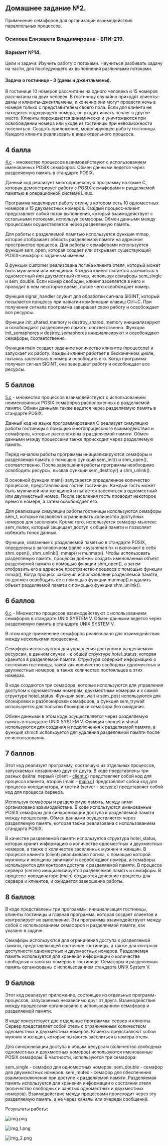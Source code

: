 ## Домашнее задание №2.

Применение семафоров для организации взаимодействия параллельных процессов.

### **Осипова Елизавета Владимировна - БПИ-219**.

### **Вариант №14. <br>**

Цели и задачи: Изучить работу с потоками. Научиться разбивать задачу на части, для последующего их выполнения различными
потоками.

#### Задача о гостинице – 3 (дамы и джентльмены).

В гостинице 10 номеров рассчитаны на одного человека и 15 номеров рассчитаны на двух человек. В гостиницу случайно
приходят клиенты–дамы и клиенты–джентльмены, и конечно они могут провести ночь в номере только с представителем своего
пола. Если для клиента не находится подходящего номера, он уходит искать ночлег в другое место. Клиенты порождаются
динамически и уничтожаются при освобождении номера или уходе из гостиницы при невозможности поселиться. Создать
приложение, моделирующее работу гостиницы. Каждого клиента реализовать в виде отдельного процесса.

## 4 балла

[4.c](4%2F4.c) - множество процессов взаимодействуют с использованием именованных POSIX семафоров. Обмен данными ведется через разделяемую память в стандарте POSIX.

Данный код реализует многопроцессную программу на языке C, которая демонстрирует работу с POSIX-семафорами и разделяемой памятью в операционной системе Linux.

Программа моделирует работу отеля, в котором есть 10 одноместных номеров и 15 двухместных номеров. Каждый процесс-клиент представляет собой поток выполнения, который взаимодействует с остальными потоками, используя семафоры. Обмен данными между процессами осуществляется через разделяемую память.

Для работы с разделяемой памятью используется функция mmap, которая отображает область разделяемой памяти на адресное пространство процесса. Для работы с семафорами используется функция sem_open, которая создает или открывает существующий POSIX-семафор с заданным именем.

В функции customer реализована логика клиента отеля, который может быть мужчиной или женщиной. Каждый клиент пытается заселиться в одноместный или двухместный номер, используя семафоры sem_single и sem_double. Если номер свободен, клиент заселяется в него и проводит в нем некоторое время, после чего освобождает номер.

Функция signal_handler служит для обработки сигнала SIGINT, который посылается процессу при нажатии комбинации клавиш Ctrl+C. При получении сигнала программа завершает свою работу и освобождает все ресурсы.

Функции init_shared_memory и destroy_shared_memory инициализируют и освобождают разделяемую память, соответственно. Функции init_semaphores и destroy_semaphores инициализируют и освобождают семафоры, соответственно.

Функция main создает заданное количество клиентов (процессов) и запускает их работу. Каждый клиент работает в бесконечном цикле, пытаясь заселиться в номер и освободить его. Когда программа получает сигнал SIGINT, она завершает работу и освобождает все ресурсы.


## 5 баллов

[5.c](5%2F5.c) - множество процессов взаимодействуют с использованием неименованных POSIX семафоров расположенных в разделяемой памяти. Обмен данными также ведется через разделяемую память в стандарте POSIX.

Данный код на языке программирования С реализует симуляцию работы гостиницы с помощью многопроцессного взаимодействия и семафоров, которые расположены в разделяемой памяти. Обмен данными между процессами также происходит через разделяемую память.

Перед началом работы программы инициализируются семафоры и разделяемая память с помощью функций sem_init() и shm_open(), соответственно. После завершения работы программы необходимо освободить ресурсы, вызвав функции sem_destroy() и shm_unlink().

В основной функции main() запускается определенное количество процессов, представляющих гостей гостиницы. Каждый гость может быть мужчиной или женщиной и пытается заселиться в одноместный или двухместный номер. После заселения гость проводит некоторое время в номере, а затем освобождает его.

Для реализации симуляции работы гостиницы используются семафоры sem_t, которые позволяют ограничивать количество доступных номеров для заселения. Кроме того, используется семафор-мьютекс sem_mutex, который защищает доступ к общей памяти и позволяет избежать гонок данных.

Функции, связанные с разделяемой памятью в стандарте POSIX, определены в заголовочном файле <sys/mman.h> и включают в себя shm_open(), shm_unlink(), mmap() и munmap(). Чтобы использовать разделяемую память, процессы должны создать именованный объект разделяемой памяти с помощью функции shm_open(), а затем отобразить его в адресное пространство процесса с помощью функции mmap(). Когда процесс закончил использование разделяемой памяти, он должен освободить ее с помощью функции munmap() и удалить объект разделяемой памяти с помощью функции shm_unlink().

## 6 баллов

[6.c](6%2F6.c) - Множество процессов взаимодействуют с использованием семафоров в стандарте UNIX SYSTEM V. Обмен данными ведется через разделяемую память в стандарте UNIX SYSTEM V.

В этом коде применение семафоров реализовано для взаимодействия между несколькими процессами.

Семафоры используются для управления доступом к разделяемым ресурсам, в данном случае - к общей структуре hotel_status, которая хранится в разделяемой памяти. Структура содержит информацию о состоянии гостиницы, такой как количество свободных одноместных и двухместных номеров, а также количество постояльцев в этих номерах.

В коде создаются три семафора, которые используются для управления доступом к одноместным номерам, двухместным номерам и к самой структуре hotel_status. Функции sem_wait и sem_post используются для блокировки и разблокировки семафоров, а функция sem_trywait используется для попытки блокировки семафора без ожидания.

Обмен данными в этом коде осуществляется через разделяемую память в стандарте UNIX SYSTEM V. Функции shmget и shmat используются для создания и подключения к разделяемой памяти, а функция shmctl используется для удаления разделяемой памяти после ее использования.

## 7 баллов

Этот код реализует программу, состоящую из отдельных процессов, запускаемых независимо друг от друга. В коде представлены три разных файла: первый (client - [client.c](7%2Fclient.c)) представляет собой код для процесса клиента, второй (main - [main.c](7%2Fmain.c)) представляет собой код для процесса-координатора, и третий (server - [server.c](7%2Fserver.c)) представляет собой код для процесса сервера.

Используя семафоры и разделяемую память, между ними организовано взаимодействие. В коде используются именованные POSIX семафоры для синхронизации доступа к разделяемой памяти между процессами. Обмен данными осуществляется через разделяемую память, которая также реализована с использованием стандарта POSIX.

В качестве разделяемой памяти используется структура hotel_status, которая хранит информацию о количестве одноместных и двухместных номеров, а также о количестве заселенных мужчин и женщин. В процессе клиента (client) реализована логика, с помощью которой мужчины и женщины занимают и освобождают номера, а семафоры используются для контроля доступа к разделяемой памяти. В процессе сервера (server) инициализируется разделяемая память и семафоры. В процессе-координаторе (main) создаются дочерние процессы для сервера и клиентов, и ожидается завершение работы.

## 8 баллов

В коде представлены три программы: инициализация гостиницы, клиенты гостиницы и главная программа, которая создает клиентов и контролирует их выполнение. Эти программы взаимодействуют между собой с использованием семафоров и разделяемой памяти, как указано в задаче.

Семафоры используются для ограничения доступа к разделяемой памяти, представляющей состояние гостиницы, а также для контроля доступности одноместных и двухместных номеров. Разделяемая память используется для хранения информации о количестве свободных и занятых номеров в гостинице. Семафоры и разделяемая память организованы с использованием стандарта UNIX System V.

## 9 баллов

Этот код реализует приложение, состоящее из отдельных программ-процессов, запускаемых независимо друг от друга. Взаимодействие между процессами организовано с использованием семафоров и разделяемой памяти.

В коде присутствует две отдельные программы: сервер и клиенты. Сервер представляет собой отель с ограниченным количеством одноместных и двухместных номеров. Клиенты представляют собой мужчин и женщин, которые пытаются заселиться в номера отеля.

Для синхронизации доступа к общим ресурсам (количество свободных одноместных и двухместных номеров) используются именованные POSIX семафоры. В частности, используются три семафора:

sem_single - семафор для одноместных номеров.
sem_double - семафор для двухместных номеров.
sem_mutex - семафор для обеспечения взаимоисключения при доступе к разделяемой памяти.
Разделяемая память используется для хранения информации о состоянии отеля (количество свободных и занятых одноместных и двухместных номеров). Взаимодействие между процессами происходит через эту разделяемую память, а не через каналы или очереди сообщений.


Результаты работы: 

![img.png](img.png)

![img_1.png](img_1.png)

![img_2.png](img_2.png)
